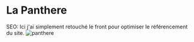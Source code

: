 # La Panthere
SEO: Ici j'ai simplement retouché le front pour optimiser le référencement du site.
![panthere](https://user-images.githubusercontent.com/128734584/228628696-a1c64953-c1ef-4964-9f5c-37f0d8af4118.jpg)
